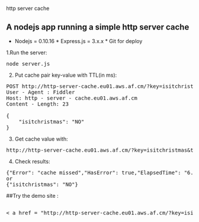 #
http server cache

## A nodejs app running a simple http server cache

* Nodejs = 0.10.16 * Express.js = 3.x.x * Git
for deploy


1.Run the server: 
<pre>
node server.js 
</pre>

2. Put cache pair key-value with TTL(in ms):
<pre>
POST http://http-server-cache.eu01.aws.af.cm/?key=isitchristmas&ttl=86400000 HTTP / 1.1
User - Agent : Fiddler
Host: http - server - cache.eu01.aws.af.cm
Content - Length: 23

{
    "isitchristmas": "NO"
} 
</pre>

3. Get cache value with:
<pre>
http://http-server-cache.eu01.aws.af.cm/?key=isitchristmas&ttl=86400000 HTTP / 1.1 
</pre>

4. Check results:
<pre>
{"Error": "cache missed","HasError": true,"ElapsedTime": "6.4 ms"}
or
{"isitchristmas": "NO"}
</pre>

##Try the demo site : 
<pre> 
< a href = "http://http-server-cache.eu01.aws.af.cm/?key=isitchristmas" title = "is it christmas" > Demo: get cache for isitchristmas key < /a>
</pre>